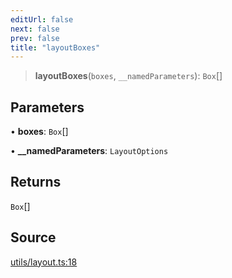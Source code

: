 ```yaml
---
editUrl: false
next: false
prev: false
title: "layoutBoxes"
---
```


> **layoutBoxes**(`boxes`, `__namedParameters`): `Box`[]

## Parameters

• **boxes**: `Box`[]

• **\_\_namedParameters**: `LayoutOptions`

## Returns

`Box`[]

## Source

[utils/layout.ts:18](https://github.com/nodenogg-in/alpha-p2p/blob/eef58d6a6d6a6f76abda4ba5686a340e45c0c40b/packages/infinitykit/src/utils/layout.ts#L18)
